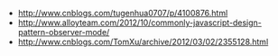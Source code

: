 
- http://www.cnblogs.com/tugenhua0707/p/4100876.html
- http://www.alloyteam.com/2012/10/commonly-javascript-design-pattern-observer-mode/
- http://www.cnblogs.com/TomXu/archive/2012/03/02/2355128.html